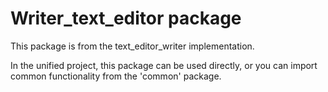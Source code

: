 # Writer_text_editor package
    
This package is from the text_editor_writer implementation.

In the unified project, this package can be used directly, or you can import common
functionality from the 'common' package.
